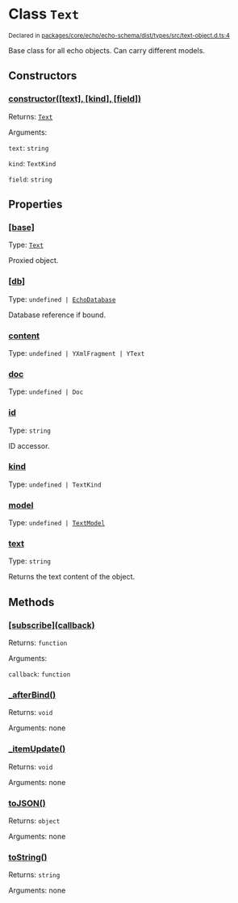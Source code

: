 # Class `Text`
<sub>Declared in [packages/core/echo/echo-schema/dist/types/src/text-object.d.ts:4]()</sub>


Base class for all echo objects.
Can carry different models.


## Constructors
### [constructor(\[text\], \[kind\], \[field\])]()



Returns: <code>[Text](/api/@dxos/client/classes/Text)</code>

Arguments: 

`text`: <code>string</code>

`kind`: <code>TextKind</code>

`field`: <code>string</code>


## Properties
### [[base]]()
Type: <code>[Text](/api/@dxos/client/classes/Text)</code>

Proxied object.

### [[db]]()
Type: <code>undefined | [EchoDatabase](/api/@dxos/client/classes/EchoDatabase)</code>

Database reference if bound.

### [content]()
Type: <code>undefined | YXmlFragment | YText</code>

### [doc]()
Type: <code>undefined | Doc</code>

### [id]()
Type: <code>string</code>

ID accessor.

### [kind]()
Type: <code>undefined | TextKind</code>

### [model]()
Type: <code>undefined | [TextModel](/api/@dxos/client/classes/TextModel)</code>

### [text]()
Type: <code>string</code>

Returns the text content of the object.


## Methods
### [\[subscribe\](callback)]()



Returns: <code>function</code>

Arguments: 

`callback`: <code>function</code>

### [_afterBind()]()



Returns: <code>void</code>

Arguments: none

### [_itemUpdate()]()



Returns: <code>void</code>

Arguments: none

### [toJSON()]()



Returns: <code>object</code>

Arguments: none

### [toString()]()



Returns: <code>string</code>

Arguments: none

